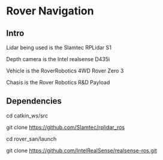 # Rover Navigation


## Intro

Lidar being used is  the Slamtec RPLidar S1 

Depth camera is the Intel realsense D435i

Vehicle is the RoverRobotics 4WD Rover Zero 3 

Chasis is the Rover Robotics R&D Payload

## Dependencies

cd  catkin_ws/src

git clone https://github.com/Slamtec/rplidar_ros

cd rover_san/launch

git clone https://github.com/IntelRealSense/realsense-ros.git


